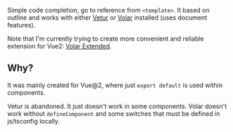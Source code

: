 Simple code completion, go to reference from `<template>`. It based on outline and works with either [Vetur](https://marketplace.visualstudio.com/items?itemName=octref.vetur) or [Volar](https://marketplace.visualstudio.com/items?itemName=johnsoncodehk.volar) installed (uses document features).

Note that I'm currently trying to create more convenient and reliable extension for Vue2: [Volar Extended](https://marketplace.visualstudio.com/items?itemName=zardoy.testPatched1).

## Why?

It was mainly created for Vue@2, where just `export default` is used within components.

Vetur is abandoned. It just doesn't work in some components.
Volar doesn't work without `defineComponent` and some switches that must be defined in js/tsconfig locally.

